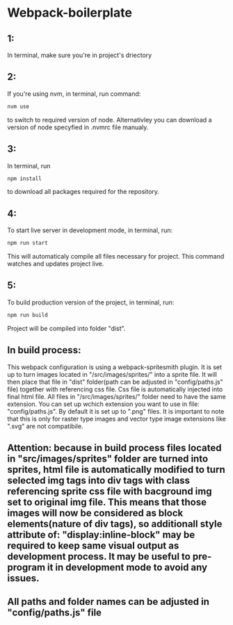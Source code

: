 # Webpack-boilerplate

## 1: 
In terminal, make sure you're in project's driectory

## 2: 
If you're using nvm, in terminal, run command:
```sh
nvm use
``` 
to switch to required version of node. Alternativley you can download a version of node specyfied in .nvmrc file manualy.

## 3: 
In terminal, run 
```sh
npm install
``` 
to download all packages required for the repository.

## 4: 
To start live server in development mode, in terminal, run:
```sh
npm run start
```
This will automaticaly compile all files necessary for project. This command watches and updates project live.

## 5: 
To build production version of the project, in terminal, run: 
```sh
npm run build
```
Project will be compiled into folder "dist".

## In build process:
This webpack configuration is using a webpack-spritesmith plugin. It is set up to turn images located in "/src/images/sprites/" into a sprite file. It will then place that file in "dist" folder(path can be adjusted in "config/paths.js" file) together with referencing css file. Css file is automatically injected into final html file. All files in "/src/images/sprites/" folder need to have the same extension. You can set up wchich extension you want to use in file: "config/paths.js". By default it is set up to ".png" files. It is important to note that this is only for raster type images and vector type image extensions like ".svg" are not compatibile.

## Attention: because in build process files located in "src/images/sprites" folder are turned into sprites, html file is automatically modified to turn selected img tags into div tags with class referencing sprite css file with bacground img set to original img file. This means that those images will now be considered as block elements(nature of div tags), so additionall style attribute of: "display:inline-block" may be required to keep same visual output as development process. It may be useful to pre-program it in development mode to avoid any issues.

## All paths and folder names can be adjusted in "config/paths.js" file
